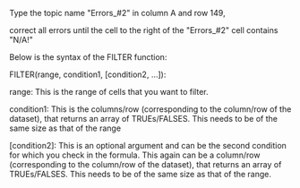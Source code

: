 
Type the topic name "Errors_#2" in column A and row 149,

correct all errors until the cell to the right of the "Errors_#2" cell contains "N/A!"



Below is the syntax of the FILTER function:

FILTER(range, condition1, [condition2, …]):

range: This is the range of cells that you want to filter.

condition1: This is the columns/row (corresponding to the column/row of the dataset), that returns an array of TRUEs/FALSES. This needs to be of the same size as that of the range

[condition2]: This is an optional argument and can be the second condition for which you check in the formula. This again can be a column/row (corresponding to the column/row of the dataset), that returns an array of TRUEs/FALSES. This needs to be of the same size as that of the range.